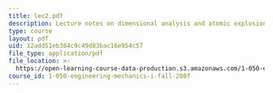 ```yaml
---
title: lec2.pdf
description: Lecture notes on dimensional analysis and atomic explosions.
type: course
layout: pdf
uid: 12add51eb384c9c49d83bac16e954c57
file_type: application/pdf
file_location: >-
  https://open-learning-course-data-production.s3.amazonaws.com/1-050-engineering-mechanics-i-fall-2007/12add51eb384c9c49d83bac16e954c57_lec2.pdf
course_id: 1-050-engineering-mechanics-i-fall-2007
---
```

